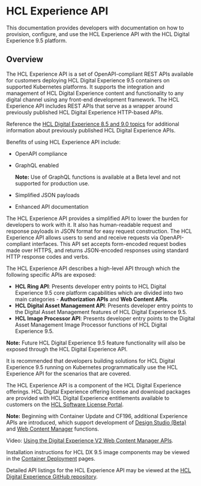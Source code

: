 # HCL Experience API

This documentation provides developers with documentation on how to provision, configure, and use the HCL Experience API with the HCL Digital Experience 9.5 platform.

## Overview

The HCL Experience API is a set of OpenAPI-compliant REST APIs available for customers deploying HCL Digital Experience 9.5 containers on supported Kubernetes platforms. It supports the integration and management of HCL Digital Experience content and functionality to any digital channel using any front-end development framework. The HCL Experience API includes REST APIs that serve as a wrapper around previously published HCL Digital Experience HTTP-based APIs.

Reference the [HCL Digital Experience 8.5 and 9.0 topics](../dev/developing_parent.md) for additional information about previously published HCL Digital Experience APIs.

Benefits of using HCL Experience API include:

-   OpenAPI compliance
-   GraphQL enabled

    **Note:** Use of GraphQL functions is available at a Beta level and not supported for production use.

-   Simplified JSON payloads
-   Enhanced API documentation

The HCL Experience API provides a simplified API to lower the burden for developers to work with it. It also has human-readable request and response payloads in JSON format for easy request construction. The HCL Experience API allows users to send and receive requests via OpenAPI-compliant interfaces. This API set accepts form-encoded request bodies made over HTTPS, and returns JSON-encoded responses using standard HTTP response codes and verbs.

The HCL Experience API describes a high-level API through which the following specific APIs are exposed:

-   **HCL Ring API**: Presents developer entry points to HCL Digital Experience 9.5 core platform capabilities which are divided into two main categories - **Authorization APIs** and **Web Content APIs**.
-   **HCL Digital Asset Management API**: Presents developer entry points to the Digital Asset Management features of HCL Digital Experience 9.5.
-   **HCL Image Processor API**: Presents developer entry points to the Digital Asset Management Image Processor functions of HCL Digital Experience 9.5.

**Note:** Future HCL Digital Experience 9.5 feature functionality will also be exposed through the HCL Digital Experience API.

It is recommended that developers building solutions for HCL Digital Experience 9.5 running on Kubernetes programmatically use the HCL Experience API for the scenarios that are covered.

The HCL Experience API is a component of the HCL Digital Experience offerings. HCL Digital Experience offering license and download packages are provided with HCL Digital Experience entitlements available to customers on the [HCL Software License Portal](https://www.hcltech.com/software/support/release).

**Note:** Beginning with Container Update and CF196, additional Experience APIs are introduced, which support development of [Design Studio \(Beta\)](../design_studio/design_studio_overview.md) and [Web Content Manager](../site/site_setup.md) functions.

Video: [Using the Digital Experience V2 Web Content Manager APIs](https://www.youtube.com/watch?v=7N4yVJUjqOo&list=PLEjl4yzB6ckH2QJw886wkwqmSotdCLxdf&index=6).

Installation instructions for HCL DX 9.5 image components may be viewed in the [Container Deployment](../containerization/deployment.md) pages.

Detailed API listings for the HCL Experience API may be viewed at the [HCL Digital Experience GitHub repository](https://github.com/hcl-dx/experience-api-documentation).

